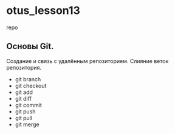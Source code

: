 # **otus_lesson13**
repo

## Основы Git.
Создание и связь с удалённым репозиторием. Слияние веток репозитория.
- git branch
- git checkout
- git add
- git diff
- git commit
- git push
- git pull
- git merge
